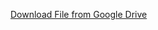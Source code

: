 [Download File from Google Drive](https://drive.google.com/drive/folders/19RCJiyA9cgEc1lFb1NO0msYuf5bBRs-k?usp=sharing)
